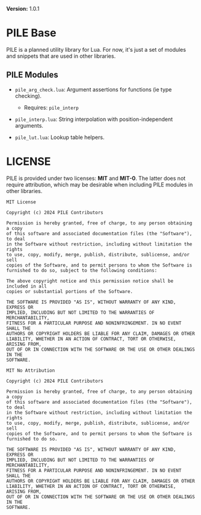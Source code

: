 **Version:** 1.0.1

# PILE Base

PILE is a planned utility library for Lua. For now, it's just a set of modules and snippets that are used in other libraries.

## PILE Modules

* `pile_arg_check.lua`: Argument assertions for functions (ie type checking).
  * Requires: `pile_interp`

* `pile_interp.lua`: String interpolation with position-independent arguments.

* `pile_lut.lua`: Lookup table helpers.


# LICENSE

PILE is provided under two licenses: **MIT** and **MIT-0**. The latter does not require attribution, which may be desirable when including PILE modules in other libraries.

```
MIT License

Copyright (c) 2024 PILE Contributors

Permission is hereby granted, free of charge, to any person obtaining a copy
of this software and associated documentation files (the "Software"), to deal
in the Software without restriction, including without limitation the rights
to use, copy, modify, merge, publish, distribute, sublicense, and/or sell
copies of the Software, and to permit persons to whom the Software is
furnished to do so, subject to the following conditions:

The above copyright notice and this permission notice shall be included in all
copies or substantial portions of the Software.

THE SOFTWARE IS PROVIDED "AS IS", WITHOUT WARRANTY OF ANY KIND, EXPRESS OR
IMPLIED, INCLUDING BUT NOT LIMITED TO THE WARRANTIES OF MERCHANTABILITY,
FITNESS FOR A PARTICULAR PURPOSE AND NONINFRINGEMENT. IN NO EVENT SHALL THE
AUTHORS OR COPYRIGHT HOLDERS BE LIABLE FOR ANY CLAIM, DAMAGES OR OTHER
LIABILITY, WHETHER IN AN ACTION OF CONTRACT, TORT OR OTHERWISE, ARISING FROM,
OUT OF OR IN CONNECTION WITH THE SOFTWARE OR THE USE OR OTHER DEALINGS IN THE
SOFTWARE.
```


```
MIT No Attribution

Copyright (c) 2024 PILE Contributors

Permission is hereby granted, free of charge, to any person obtaining a copy
of this software and associated documentation files (the "Software"), to deal
in the Software without restriction, including without limitation the rights
to use, copy, modify, merge, publish, distribute, sublicense, and/or sell
copies of the Software, and to permit persons to whom the Software is
furnished to do so.

THE SOFTWARE IS PROVIDED "AS IS", WITHOUT WARRANTY OF ANY KIND, EXPRESS OR
IMPLIED, INCLUDING BUT NOT LIMITED TO THE WARRANTIES OF MERCHANTABILITY,
FITNESS FOR A PARTICULAR PURPOSE AND NONINFRINGEMENT. IN NO EVENT SHALL THE
AUTHORS OR COPYRIGHT HOLDERS BE LIABLE FOR ANY CLAIM, DAMAGES OR OTHER
LIABILITY, WHETHER IN AN ACTION OF CONTRACT, TORT OR OTHERWISE, ARISING FROM,
OUT OF OR IN CONNECTION WITH THE SOFTWARE OR THE USE OR OTHER DEALINGS IN THE
SOFTWARE.
```